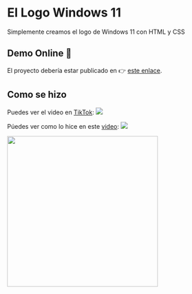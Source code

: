 # El Logo Windows 11
Simplemente creamos el logo de Windows 11 con HTML y CSS

## Demo Online 🚀
El proyecto debería estar publicado en 👉 [este enlace](https://doneber.github.io/logo-windows/).

## Como se hizo
Puedes ver el video en [TikTok]([https://www.tiktok.com/@doneberdev/video/7163438108665466118](https://www.tiktok.com/@doneberdev/video/7163438108665466118)): [![](https://img.shields.io/endpoint?label=TikTok&logo=tiktok&url=https%3A%2F%2Fdoneber.dev%2Ftiktok-counter%2F)](https://www.tiktok.com/@doneberdev/video/7163438108665466118)

Púedes ver como lo hice en este [video](https://youtu.be/dx4a31iTfp0): [![](https://img.shields.io/youtube/views/dx4a31iTfp0?color=%23333&label=YouTube&style=social)](https://youtu.be/dx4a31iTfp0)

<a href="https://youtu.be/dx4a31iTfp0"><img src="https://user-images.githubusercontent.com/52986565/220190860-173fd25b-9632-49ba-aa11-22fc274e6c52.png" width="350" /></a>
